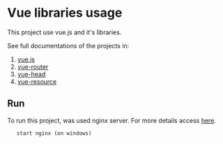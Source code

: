 # Vue libraries usage
This project use vue.js and it's libraries.

See full documentations of the projects in:

1. [vue.js](https://vuejs.org/)
2. [vue-router](https://github.com/vuejs/vue-router)
3. [vue-head](https://github.com/ktquez/vue-head)
4. [vue-resource](https://github.com/pagekit/vue-resource)

## Run
To run this project, was used nginx server. For more details access [here](https://nginx.org/).

```
   start nginx (on windows)
```